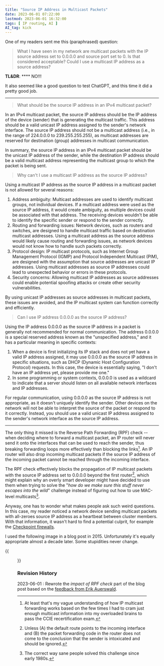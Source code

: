```yaml
---
title: "Source IP Address in Multicast Packets"
date: 2023-06-01 07:22:00
lastmod: 2023-06-01 16:32:00
tags: [ IP routing, AI ]
AI_tag: kick
---
```

One of my readers sent me this (paraphrased) question:

> What I have seen in my network are multicast packets with the IP source address set to 0.0.0.0 and source port set to 0. Is that considered acceptable? Could I use a multicast IP address as a source address?

**TL&DR**: **** NO!!!

It also seemed like a good question to test ChatGPT, and this time it did a pretty good job.
<!--more-->
---

> What should be the source IP address in an IPv4 multicast packet?

In an IPv4 multicast packet, the source IP address should be the IP address of the device (sender) that is generating the multicast traffic. This address should be a valid unicast IP address assigned to the sender's network interface. The source IP address should not be a multicast address (i.e., in the range of 224.0.0.0 to 239.255.255.255), as multicast addresses are reserved for destination (group) addresses in multicast communication.

In summary, the source IP address in an IPv4 multicast packet should be the unicast IP address of the sender, while the destination IP address should be a valid multicast address representing the multicast group to which the packet is being sent.

> Why can't I use a multicast IP address as the source IP address?

Using a multicast IP address as the source IP address in a multicast packet is not allowed for several reasons:

1.  Address ambiguity: Multicast addresses are used to identify multicast groups, not individual devices. If a multicast address were used as the source IP address, it would create ambiguity, as multiple devices could be associated with that address. The receiving devices wouldn't be able to identify the specific sender or respond to the sender correctly.
2.  Routing and forwarding issues: Network devices, such as routers and switches, are designed to handle multicast traffic based on destination multicast addresses. Using a multicast address as the source address would likely cause routing and forwarding issues, as network devices would not know how to handle such packets correctly.
3.  Protocol design: IP multicast protocols, such as Internet Group Management Protocol (IGMP) and Protocol Independent Multicast (PIM), are designed with the assumption that source addresses are unicast IP addresses. Using multicast addresses as source IP addresses could lead to unexpected behavior or errors in these protocols.
4.  Security concerns: Allowing multicast IP addresses as source addresses could enable potential spoofing attacks or create other security vulnerabilities.

By using unicast IP addresses as source addresses in multicast packets, these issues are avoided, and the IP multicast system can function correctly and efficiently.

> Can I use IP address 0.0.0.0 as the source IP address?

Using the IP address 0.0.0.0 as the source IP address in a packet is generally not recommended for normal communication. The address 0.0.0.0 is a special reserved address known as the "unspecified address," and it has a particular meaning in specific contexts:

1.  When a device is first initializing its IP stack and does not yet have a valid IP address assigned, it may use 0.0.0.0 as the source IP address in specific situations, such as DHCP (Dynamic Host Configuration Protocol) requests. In this case, the device is essentially saying, "I don't have an IP address yet, please provide me one."
2.  In some programming or system contexts, 0.0.0.0 is used as a wildcard to indicate that a server should listen on all available network interfaces and IP addresses.

For regular communication, using 0.0.0.0 as the source IP address is not appropriate, as it doesn't uniquely identify the sender. Other devices on the network will not be able to interpret the source of the packet or respond to it correctly. Instead, you should use a valid unicast IP address assigned to the sender's network interface as the source IP address.

---

The only thing it missed is the Reverse Path Forwarding (RPF) check -- when deciding where to forward a multicast packet, an IP router will never send it onto the interfaces that can be used to reach the sender, thus breaking forwarding loops more effectively than blocking the links[^MU]. An IP router will also drop incoming multicast packets if the source IP address of the incoming packet cannot be reached through the incoming interface.

The RPF check effectively blocks the propagation of IP multicast packets with the source IP address set to 0.0.0.0 beyond the first router[^DR], which might explain why an overly smart developer might have decided to use them when trying to solve the "_how do we make sure this stuff never escapes into the wild_" challenge instead of figuring out how to use MAC-level multicasts[^DN].

[^MU]: At least that's my vague understanding of how IP multicast forwarding works based on the few times I had to cram just enough multicast information into my overloaded brains to pass the CCIE recertification exam.

[^DR]: Unless (A) the default route points to the incoming interface and (B) the packet forwarding code in the router does not come to the conclusion that the sender is intoxicated and should be ignored.

[^DN]: The correct way sane people solved this challenge since early 1980s.

Anyway, one has to wonder what makes people ask such weird questions. In this case, my reader noticed a network device sending multicast packets with all-zeroes source IP address as a heartbeat between cluster members. With that information, it wasn't hard to find a potential culprit, for example the [Checkpoint firewalls](https://community.checkpoint.com/t5/Security-Gateways/CCP-packets-sent-to-network-address-instead-of-broadcast-address/td-p/65793).

I used the following image in a blog post in 2015. Unfortunately it's equally appropriate almost a decade later. Some stupidities never change.

{{<figure src="/2015/11/s500-Enough+of+this+shit.jpg">}}

### Revision History

2023-06-01
: Rewrote the _impact of RPF check_ part of the blog post based on the [feedback from Erik Auerswald](#1851).
